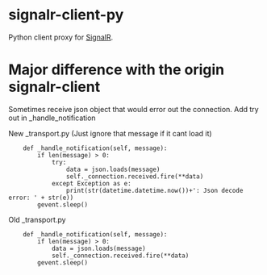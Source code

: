 # signalr-client-py

Python client proxy for [SignalR](http://signalr.net/).

# Major difference with the origin signalr-client

Sometimes receive json object that would error out the connection. Add try out in _handle_notification


New _transport.py (Just ignore that message if it cant load it)
```
    def _handle_notification(self, message):
        if len(message) > 0:
            try:
                data = json.loads(message)
                self._connection.received.fire(**data)
            except Exception as e:
                print(str(datetime.datetime.now())+': Json decode error: ' + str(e))
        gevent.sleep()
```

Old _transport.py
```
    def _handle_notification(self, message):
        if len(message) > 0:
            data = json.loads(message)
            self._connection.received.fire(**data)
        gevent.sleep()

```
